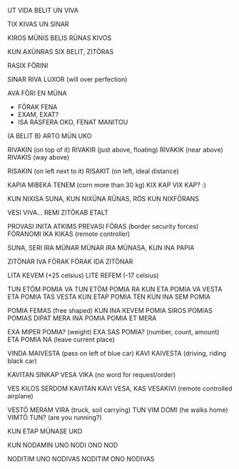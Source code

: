 UT VIDA BELIT UN VIVA

TIX KIVAS UN SINAR

KIROS MÜNIS BELIS RÜNAS KIVOS

KUN AXÜNRAS SIX BELIT, ZITÖRAS

RASIX FÖRINI

SINAR RIVA LUXOR (will over perfection)

AVA FÖRI EN MÜNA

- FÖRAK FENA
- EXAM, EXAT?
- ISA RASFERA OKO, FENAT MANITOU

(A BELIT B) ARTO MÜN UKO

RIVAKIN (on top of it)
RIVAKIR (just above, floating)
RIVAKIK (near above)
RIVAKIS (way above)

RISAKIN (on left next to it)
RISAKIT (on left, ideal distance)

KAPIA MIBEKA TENEM (corn more than 30 kg)
KIX KAP VIX KAP? :)

KUN NIXISA SUNA, KUN NIXÜNA RÜNAS, RÖS KUN NIXFÖRANS

VESI VIVA... REMI ZITÖKAB ETALT

PROVASI INITA ATKIMS
PREVASI FÖRAS (border security forces)
FÖRANOMI IKA KIKAS (remote controller)
 
SUNA, SERI IRA MÜNAR
MÜNAR IRA MÜNASA, KUN INA PAPIA

ZITÖNAR IVA FÖRAK
FÖRAK IDA ZITÖNAR

LITA KEVEM (+25 celsius)
LITE REFEM (-17 celsius)

TUN ETÖM POMIA VA
TUN ETÖM POMIA RA
KUN ETA POMIA VA VESTA
ETA POMIA TAS VESTA
KUN ETAP POMIA TEN
KUN INA SEM POMIA

POMIA FEMAS (free shaped)
KUN INA KEVEM POMIA
SIROS POMIAS
POMIAS DIPAT
MERA INA POMIA
POMIA ET MERA

EXA MIPER POMIA? (weight)
EXA SAS POMIA? (number, count, amount)
ETA POMIA NA (leave current place)

VINDA MAIVESTA  (pass on left of blue car)
KAVI KAIVESTA (driving, riding black car)

KAVITAN SINKAP VESA VIKA  (no word for request/order)

VES KILOS SERDOM 
KAVITAN KAVI VESA, KAS
VESAKIVI  (remote controlled airplane)

VESTÖ MERAM VIRA (truck, soil carrying)
TUN VIM DOMI  (he walks home)
VIMTÖ TUN? (are you running?)

KUN ETAP MÜNASE UKO

KUN NODAMIN UNO
NODI ONO NOD

NODITIM UNO NODIVAS
NODITIM ONO NODIVAS



